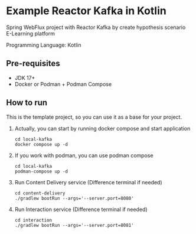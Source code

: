 # Example Reactor Kafka in Kotlin
Spring WebFlux project with Reactor Kafka by create hypothesis scenario E-Learning platform

Programming Language: Kotlin

## Pre-requisites
- JDK 17+
- Docker or Podman + Podman Compose

## How to run
This is the template project, so you can use it as a base for your project.

1. Actually, you can start by running docker compose and start application
    ```shell
    cd local-kafka
    docker compose up -d
    ```
2. If you work with podman, you can use podman compose
   ```shell
   cd local-kafka
   podman-compose up -d
   ``` 
3. Run Content Delivery service (Difference terminal if needed)
    ```shell
    cd content-delivery
    ./gradlew bootRun --args='--server.port=8080'
    ```
4. Run Interaction service (Difference terminal if needed)
    ```shell
    cd interaction
    ./gradlew bootRun --args='--server.port=8081'
    ```
